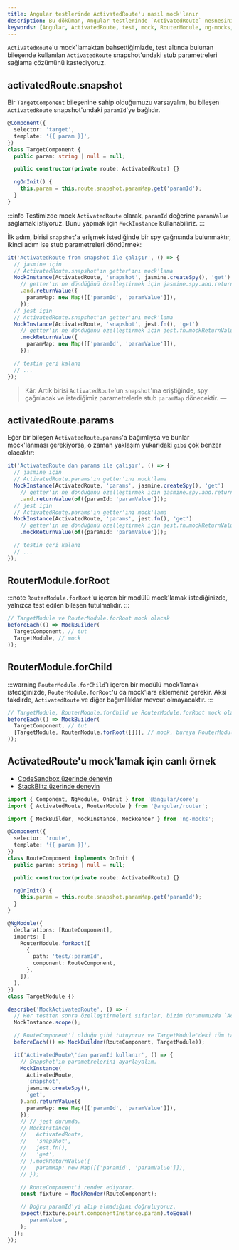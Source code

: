 ```yaml
---
title: Angular testlerinde ActivatedRoute'u nasıl mock'lanır 
description: Bu döküman, Angular testlerinde `ActivatedRoute` nesnesinin nasıl mock'lanacağına dair kapsamlı bir rehber sunmaktadır. Ayrıca, bileşenlerdeki parametrelerin nasıl test edileceğine dair örnekler içermektedir.
keywords: [Angular, ActivatedRoute, test, mock, RouterModule, ng-mocks, test örnekleri]
---
```


`ActivatedRoute`'u mock'lamaktan bahsettiğimizde, test altında bulunan bileşende kullanılan `ActivatedRoute` snapshot'undaki stub parametreleri sağlama çözümünü kastediyoruz.

## activatedRoute.snapshot

Bir `TargetComponent` bileşenine sahip olduğumuzu varsayalım, bu bileşen `ActivatedRoute` snapshot'undaki `paramId`'ye bağlıdır. 

```ts
@Component({
  selector: 'target',
  template: '{{ param }}',
})
class TargetComponent {
  public param: string | null = null;

  public constructor(private route: ActivatedRoute) {}

  ngOnInit() {
    this.param = this.route.snapshot.paramMap.get('paramId');
  }
}
```

:::info
Testimizde mock `ActivatedRoute` olarak, `paramId` değerine `paramValue` sağlamak istiyoruz. Bunu yapmak için `MockInstance` kullanabiliriz.
:::

İlk adım, birisi `snapshot`'a erişmek istediğinde bir spy çağrısında bulunmaktır, ikinci adım ise stub parametreleri döndürmek:

```ts
it('ActivatedRoute from snapshot ile çalışır', () => {
  // jasmine için
  // ActivatedRoute.snapshot'ın getter'ını mock'lama
  MockInstance(ActivatedRoute, 'snapshot', jasmine.createSpy(), 'get')
    // getter'ın ne döndüğünü özelleştirmek için jasmine.spy.and.returnValue kullanma.
    .and.returnValue({
      paramMap: new Map([['paramId', 'paramValue']]),
    });
  // jest için
  // ActivatedRoute.snapshot'ın getter'ını mock'lama
  MockInstance(ActivatedRoute, 'snapshot', jest.fn(), 'get')
    // getter'ın ne döndüğünü özelleştirmek için jest.fn.mockReturnValue kullanma.
    .mockReturnValue({
      paramMap: new Map([['paramId', 'paramValue']]),
    });

  // testin geri kalanı
  // ...
});
```

> Kâr. Artık birisi `ActivatedRoute`'un `snapshot`'ına eriştiğinde, spy çağrılacak ve istediğimiz parametrelerle stub `paramMap` dönecektir. — 

## activatedRoute.params

Eğer bir bileşen `ActivatedRoute.params`'a bağımlıysa ve bunlar mock'lanması gerekiyorsa, o zaman yaklaşım yukarıdaki `gibi` çok benzer olacaktır:

```ts
it('ActivatedRoute dan params ile çalışır', () => {
  // jasmine için
  // ActivatedRoute.params'ın getter'ını mock'lama
  MockInstance(ActivatedRoute, 'params', jasmine.createSpy(), 'get')
    // getter'ın ne döndüğünü özelleştirmek için jasmine.spy.and.returnValue kullanma.
    .and.returnValue(of({paramId: 'paramValue'}));
  // jest için
  // ActivatedRoute.params'ın getter'ını mock'lama
  MockInstance(ActivatedRoute, 'params', jest.fn(), 'get')
    // getter'ın ne döndüğünü özelleştirmek için jest.fn.mockReturnValue kullanma.
    .mockReturnValue(of({paramId: 'paramValue'}));

  // testin geri kalanı
  // ...
});
```

## RouterModule.forRoot

:::note
`RouterModule.forRoot`'u içeren bir modülü mock'lamak istediğinizde, yalnızca test edilen bileşen tutulmalıdır.
:::

```ts
// TargetModule ve RouterModule.forRoot mock olacak
beforeEach(() => MockBuilder(
  TargetComponent, // tut
  TargetModule, // mock
));
```

## RouterModule.forChild

:::warning
`RouterModule.forChild`'ı içeren bir modülü mock'lamak istediğinizde, `RouterModule.forRoot`'u da mock'lara eklemeniz gerekir. Aksi takdirde, `ActivatedRoute` ve diğer bağımlılıklar mevcut olmayacaktır.
:::

```ts
// TargetModule, RouterModule.forChild ve RouterModule.forRoot mock olacak
beforeEach(() => MockBuilder(
  TargetComponent, // tut
  [TargetModule, RouterModule.forRoot([])], // mock, buraya RouterModule.forRoot([]) ekle
));
```

## ActivatedRoute'u mock'lamak için canlı örnek

- [CodeSandbox üzerinde deneyin](https://codesandbox.io/p/sandbox/github/help-me-mom/ng-mocks-sandbox/tree/tests/?file=/src/examples/MockActivatedRoute/test.spec.ts&initialpath=%3Fspec%3DMockActivatedRoute)
- [StackBlitz üzerinde deneyin](https://stackblitz.com/github/help-me-mom/ng-mocks-sandbox/tree/tests?file=src/examples/MockActivatedRoute/test.spec.ts&initialpath=%3Fspec%3DMockActivatedRoute)

```ts title="https://github.com/help-me-mom/ng-mocks/blob/master/examples/MockActivatedRoute/test.spec.ts"
import { Component, NgModule, OnInit } from '@angular/core';
import { ActivatedRoute, RouterModule } from '@angular/router';

import { MockBuilder, MockInstance, MockRender } from 'ng-mocks';

@Component({
  selector: 'route',
  template: '{{ param }}',
})
class RouteComponent implements OnInit {
  public param: string | null = null;

  public constructor(private route: ActivatedRoute) {}

  ngOnInit() {
    this.param = this.route.snapshot.paramMap.get('paramId');
  }
}

@NgModule({
  declarations: [RouteComponent],
  imports: [
    RouterModule.forRoot([
      {
        path: 'test/:paramId',
        component: RouteComponent,
      },
    ]),
  ],
})
class TargetModule {}

describe('MockActivatedRoute', () => {
  // Her testten sonra özelleştirmeleri sıfırlar, bizim durumumuzda `ActivatedRoute`.
  MockInstance.scope();

  // RouteComponent'i olduğu gibi tutuyoruz ve TargetModule'deki tüm tanımlamaları mock'lıyoruz.
  beforeEach(() => MockBuilder(RouteComponent, TargetModule));

  it('ActivatedRoute\'dan paramId kullanır', () => {
    // Snapshot'ın parametrelerini ayarlayalım.
    MockInstance(
      ActivatedRoute,
      'snapshot',
      jasmine.createSpy(),
      'get',
    ).and.returnValue({
      paramMap: new Map([['paramId', 'paramValue']]),
    });
    // // jest durumda.
    // MockInstance(
    //   ActivatedRoute,
    //   'snapshot',
    //   jest.fn(),
    //   'get',
    // ).mockReturnValue({
    //   paramMap: new Map([['paramId', 'paramValue']]),
    // });

    // RouteComponent'i render ediyoruz.
    const fixture = MockRender(RouteComponent);

    // Doğru paramId'yi alıp almadığını doğruluyoruz.
    expect(fixture.point.componentInstance.param).toEqual(
      'paramValue',
    );
  });
});